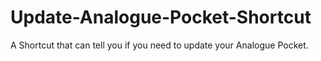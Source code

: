 # Update-Analogue-Pocket-Shortcut
A Shortcut that can tell you if you need to update your Analogue Pocket.
